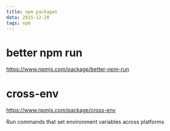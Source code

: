 ```yaml
---
title: npm packages
data: 2015-12-28
tags: npm
---
```



# better npm run

<https://www.npmjs.com/package/better-npm-run>


# cross-env

<https://www.npmjs.com/package/cross-env>


Run commands that set environment variables across platforms

